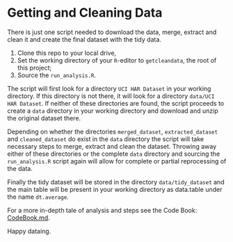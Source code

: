 # Getting and Cleaning Data

There is just one script needed to download the data, merge, extract and clean it
and create the final dataset with the tidy data.

1. Clone this repo to your local drive,
2. Set the working directory of your `R`-editor to `getcleandata`, the root of this project;
3. Source the `run_analysis.R`.

The script will first look for a directory `UCI HAR Dataset` in your working directory. 
If this directory is not there, it will look for a directory `data/UCI HAR Dataset`.
If neither of these directories are found, the script proceeds to create a `data` directory
in your working directory and download and unzip the original dataset there.

Depending on whether the directories `merged_dataset`, `extracted_dataset`
and `cleaned_dataset` do exist in the `data` directory the script will take
necessary steps to merge, extract and clean the dataset. Throwing away 
either of these directories or the complete `data` directory and sourcing
the `run_analysis.R` script again will allow for complete or partial
reprocessing of the data.

Finally the tidy dataset will be stored in the directory `data/tidy_dataset` and 
the main table will be present in your working directory as data.table under the name `dt.average`.

For a more in-depth tale of analysis and steps see the 
Code Book: [CodeBook.md](https://github.com/henk-vdb/getcleandata/blob/master/CodeBook.md).

Happy dataing.



